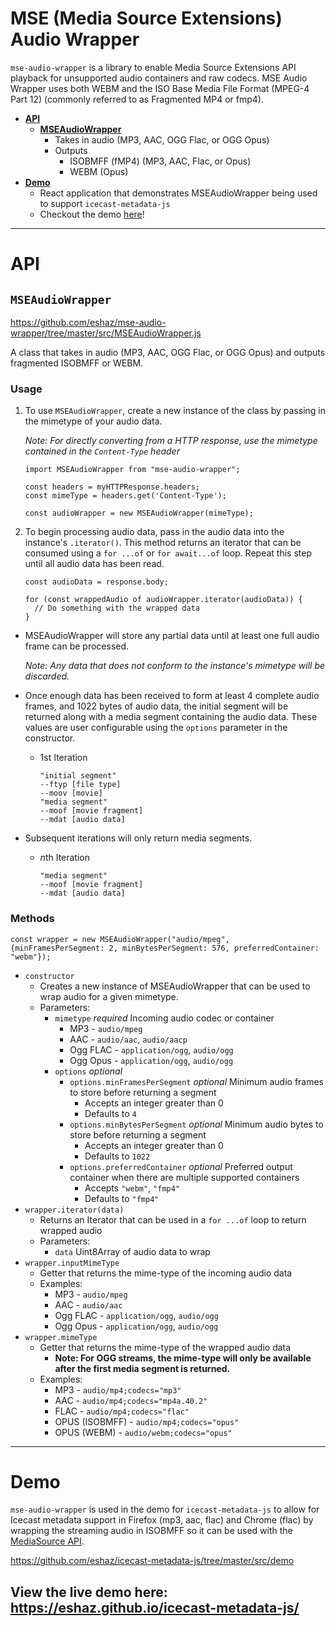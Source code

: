 # MSE (Media Source Extensions) Audio Wrapper

`mse-audio-wrapper` is a library to enable Media Source Extensions API playback for unsupported audio containers and raw codecs. MSE Audio Wrapper uses both WEBM and the ISO Base Media File Format (MPEG-4 Part 12) (commonly referred to as Fragmented MP4 or fmp4).

 * [**API**](#mse-audio-wrapper)
   * [**MSEAudioWrapper**](#MSEAudioWrapper)
     * Takes in audio (MP3, AAC, OGG Flac, or OGG Opus)
     * Outputs
       * ISOBMFF (fMP4) (MP3, AAC, Flac, or Opus)
       * WEBM (Opus)
 * [**Demo**](#demo)
   * React application that demonstrates MSEAudioWrapper being used to support `icecast-metadata-js`
   * Checkout the demo [here](https://eshaz.github.io/icecast-metadata-js/)!

---

# API

## `MSEAudioWrapper`

https://github.com/eshaz/mse-audio-wrapper/tree/master/src/MSEAudioWrapper.js

A class that takes in audio (MP3, AAC, OGG Flac, or OGG Opus) and outputs fragmented ISOBMFF or WEBM.

### Usage

1. To use `MSEAudioWrapper`, create a new instance of the class by passing in the mimetype of your audio data.

    *Note: For directly converting from a HTTP response, use the mimetype contained in the `Content-Type` header*
    
    ```
    import MSEAudioWrapper from "mse-audio-wrapper";
    
    const headers = myHTTPResponse.headers;
    const mimeType = headers.get('Content-Type');
    
    const audioWrapper = new MSEAudioWrapper(mimeType);
    ```
    
1. To begin processing audio data, pass in the audio data into the instance's `.iterator()`. This method returns an iterator that can be consumed using a `for ...of` or `for await...of` loop. Repeat this step until all audio data has been read.

    ```
    const audioData = response.body;
    
    for (const wrappedAudio of audioWrapper.iterator(audioData)) {
      // Do something with the wrapped data
    }
    ```

  * MSEAudioWrapper will store any partial data until at least one full audio frame can be processed.

    *Note: Any data that does not conform to the instance's mimetype will be discarded.*

  * Once enough data has been received to form at least 4 complete audio frames, and 1022 bytes of audio data, the initial segment will be returned along with a media segment containing the audio data. These values are user configurable using the `options` parameter in the constructor.

    * 1st Iteration

      ```
      "initial segment"
      --ftyp [file type]
      --moov [movie]
      "media segment"
      --moof [movie fragment]
      --mdat [audio data]
      ```

  * Subsequent iterations will only return media segments.
    * *n*th Iteration

      ```
      "media segment"
      --moof [movie fragment]
      --mdat [audio data]
      ```

### Methods

`const wrapper = new MSEAudioWrapper("audio/mpeg", {minFramesPerSegment: 2, minBytesPerSegment: 576, preferredContainer: "webm"});`
* `constructor`
  * Creates a new instance of MSEAudioWrapper that can be used to wrap audio for a given mimetype.
  * Parameters:
    * `mimetype` *required* Incoming audio codec or container
      * MP3 - `audio/mpeg`
      * AAC - `audio/aac`, `audio/aacp`
      * Ogg FLAC - `application/ogg`, `audio/ogg`
      * Ogg Opus - `application/ogg`, `audio/ogg`
    * `options` *optional*
      * `options.minFramesPerSegment` *optional* Minimum audio frames to store before returning a segment
        * Accepts an integer greater than 0
        * Defaults to `4`
      * `options.minBytesPerSegment` *optional* Minimum audio bytes to store before returning a segment
        * Accepts an integer greater than 0
        * Defaults to `1022`
      * `options.preferredContainer` *optional* Preferred output container when there are multiple supported containers
        * Accepts `"webm"`, `"fmp4"`
        * Defaults to `"fmp4"`
* `wrapper.iterator(data)`
  * Returns an Iterator that can be used in a `for ...of` loop to return wrapped audio
  * Parameters:
    * `data` Uint8Array of audio data to wrap
* `wrapper.inputMimeType`
  * Getter that returns the mime-type of the incoming audio data
  * Examples:
    * MP3 - `audio/mpeg`
    * AAC - `audio/aac`
    * Ogg FLAC - `application/ogg`, `audio/ogg`
    * Ogg Opus - `application/ogg`, `audio/ogg`
* `wrapper.mimeType`
  * Getter that returns the mime-type of the wrapped audio data
    * **Note: For OGG streams, the mime-type will only be available after the first media segment is returned.**
  * Examples:
    * MP3 - `audio/mp4;codecs="mp3"`
    * AAC - `audio/mp4;codecs="mp4a.40.2"`
    * FLAC - `audio/mp4;codecs="flac"`
    * OPUS (ISOBMFF) - `audio/mp4;codecs="opus"`
    * OPUS (WEBM) - `audio/webm;codecs="opus"`
---


# Demo

`mse-audio-wrapper` is used in the demo for `icecast-metadata-js` to allow for Icecast metadata support in Firefox (mp3, aac, flac) and Chrome (flac) by wrapping the streaming audio in ISOBMFF so it can be used with the [MediaSource API](https://developer.mozilla.org/en-US/docs/Web/API/MediaSource).

https://github.com/eshaz/icecast-metadata-js/tree/master/src/demo

## View the live demo here: https://eshaz.github.io/icecast-metadata-js/